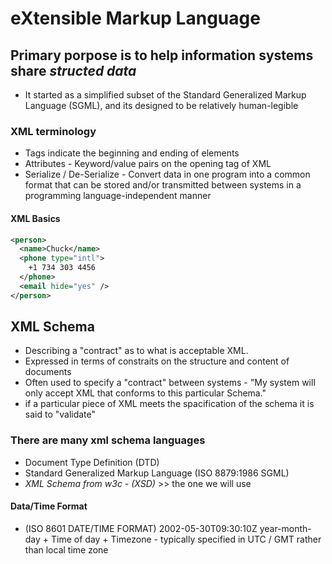# eXtensible Markup Language
## Primary porpose is to help information systems share *structed data*
 * It started as a simplified subset of the Standard Generalized Markup
   Language (SGML), and its designed to be relatively human-legible

### XML terminology
 * Tags indicate the beginning and ending of elements
 * Attributes - Keyword/value pairs on the opening tag of XML
 * Serialize / De-Serialize - Convert data in one program into a common
   format that can be stored and/or transmitted between systems in a 
   programming language-independent manner

#### XML Basics
```xml
<person>
  <name>Chuck</name>
  <phone type="intl">
    +1 734 303 4456
  </phone>
  <email hide="yes" />
</person>
```
## XML Schema
 * Describing a "contract" as to what is acceptable XML.
 * Expressed in terms of constraits on the structure and content of documents
 * Often used to specify a "contract" between systems - "My system will
   only accept XML that conforms to this particular Schema."
 * if a particular piece of XML meets the spacification of the schema
   it is said to "validate"

### There are many xml schema languages
 * Document Type Definition (DTD)
 * Standard Generalized Markup Language (ISO 8879:1986 SGML)
 * *XML Schema from w3c - (XSD)* >> the one we will use

#### Data/Time Format
 * (ISO 8601 DATE/TIME FORMAT)
 2002-05-30T09:30:10Z
 year-month-day + 
 Time of day + 
 Timezone - typically specified in UTC / GMT rather than local time zone

